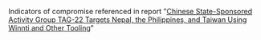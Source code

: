 Indicators of compromise referenced in report "[Chinese State-Sponsored Activity Group TAG-22 Targets Nepal, the Philippines, and Taiwan Using Winnti and Other Tooling](https://www.recordedfuture.com/chinese-group-tag-22-targets-nepal-philippines-taiwan)"
